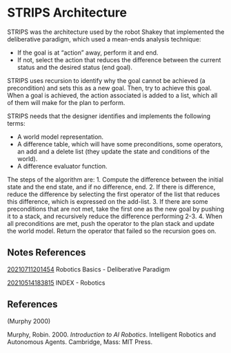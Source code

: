 ---
---
# STRIPS Architecture

STRIPS was the architecture used by the robot Shakey that implemented
the deliberative paradigm, which used a mean-ends analysis technique:

-   If the goal is at “action” away, perform it and end.
-   If not, select the action that reduces the difference between the
    current status and the desired status (end goal).

STRIPS uses recursion to identify why the goal cannot be achieved (a
precondition) and sets this as a new goal. Then, try to achieve this
goal. When a goal is achieved, the action associated is added to a list,
which all of them will make for the plan to perform.

STRIPS needs that the designer identifies and implements the following
terms:

-   A world model representation.
-   A difference table, which will have some preconditions, some
    operators, an add and a delete list (they update the state and
    conditions of the world).
-   A difference evaluator function.

The steps of the algorithm are: 1. Compute the difference between the
initial state and the end state, and if no difference, end. 2. If there
is difference, reduce the difference by selecting the first operator of
the list that reduces this difference, which is expressed on the
add-list. 3. If there are some preconditions that are not met, take the
first one as the new goal by pushing it to a stack, and recursively
reduce the difference performing 2-3. 4. When all preconditions are met,
push the operator to the plan stack and update the world model. Return
the operator that failed so the recursion goes on.

## Notes References

[20210711201454](/notes/20210711201454) Robotics Basics - Deliberative Paradigm

[20210514183815](/notes/20210514183815) INDEX - Robotics

## References

(Murphy 2000)

Murphy, Robin. 2000. *Introduction to AI Robotics*. Intelligent Robotics
and Autonomous Agents. Cambridge, Mass: MIT Press.
